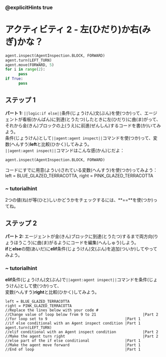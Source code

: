 ### @explicitHints true
 
# アクティビティ 2 - 左(ひだり)か右(みぎ)かな？ 

```python
agent.inspect(AgentInspection.BLOCK, FORWARD)
agent.turn(LEFT_TURN)
agent.move(FORWARD, 5)
for i in range(2):
      pass
if True:
      pass
```

## ステップ 1
**パート 1:** `||logic:if else||`条件(じょうけん)文(ぶん)を使(つか)って、エージェントが看板(かんばん)に到達(とうたつ)したときに左(ひだり)に曲(ま)がって、<br>
それから金(きん)ブロックの上(うえ)に前進(ぜんしん)するコードを書(か)いてみよう。<br>
条件(じょうけん)として`||agent:agent inspect||`コマンドを使(つか)って、変数(へんすう)**left**と比較(ひかく)してみよう。<br>
`||agent:agent inspect||`コマンドはこんな感(かん)じだよ： 
```python
agent.inspect(AgentInspection.BLOCK, FORWARD)
```
コードにすでに用意(ようい)されている変数(へんすう)を使(つか)ってみよう：left = BLUE_GLAZED_TERRACOTTA, right = PINK_GLAZED_TERRACOTTA
### ~ tutorialhint 
2つの値(ね)が等(ひと)しいかどうかをチェックするには、**==**を使(つか)ってね。

## ステップ 2
**パート 2:** エージェントが金(きん)ブロックに到達(とうたつ)するまで両方向(りょうほうこう)に曲(ま)がるようにコードを編集(へんしゅう)しよう。<br>
**if**と**else**の間(あいだ)に**elif**条件(じょうけん)文(ぶん)を追加(ついか)してやってみよう。
### ~ tutorialhint 
**elif**条件(じょうけん)文(ぶん)で`||agent:agent inspect||`コマンドを条件(じょうけん)として使(つか)って、<br>
変数(へんすう)**right**と比較(ひかく)してみよう。

```template
left = BLUE_GLAZED_TERRACOTTA
right = PINK_GLAZED_TERRACOTTA
//Replace the lines below with your code #
//Change value of loop below from 9 to 21                     |Part 2
//for loop set to 9                                   |Part 1
//if else conditional with an Agent inspect condition |Part 1
agent.turn(LEFT_TURN)
//elif conditional with an Agent inspect condition            |Part 2
//Make the agent turn right                                   |Part 2
//else part of the if else conditional                |Part 1
//Make the agent move forward                         |Part 1
//End of loop                                         |Part 1
```
